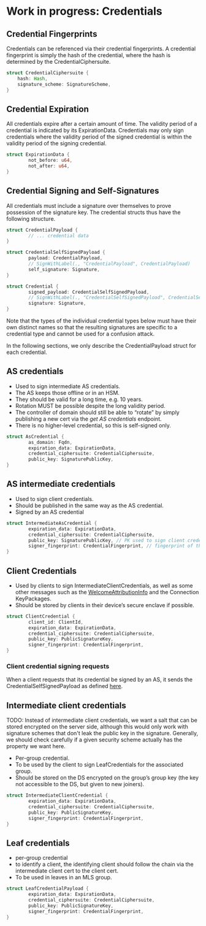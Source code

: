 # Work in progress: Credentials

## Credential Fingerprints

Credentials can be referenced via their credential fingerprints. A credential fingerprint is simply the hash of the credential, where the hash is determined by the CredentialCiphersuite.


```rust
struct CredentialCiphersuite {
	hash: Hash,
	signature_scheme: SignatureScheme,
}
```

## Credential Expiration

All credentials expire after a certain amount of time. The validity period of a credential is indicated by its ExpirationData. Credentials may only sign credentials where the validity period of the signed credential is within the validity period of the signing credential.


```rust
struct ExpirationData {
		not_before: u64,
		not_after: u64,
}
```

## Credential Signing and Self-Signatures

All credentials must include a signature over themselves to prove possession of the signature key. The credential structs thus have the following structure.

```rust
struct CredentialPayload {
		// ... credential data
}

struct CredentialSelfSignedPayload {
		payload: CredentialPayload,
		// SignWithLabel(., "CredentialPayload", CredentialPayload)
		self_signature: Signature,
}

struct Credential {
		signed_payload: CredentialSelfSignedPayload,
		// SignWithLabel(., "CredentialSelfSignedPayload", CredentialSelfSignedPayload)
		signature: Signature,
}
```

Note that the types of the individual credential types below must have their own distinct names so that the resulting signatures are specific to a credential type and cannot be used for a confusion attack.

In the following sections, we only describe the CredentialPayload struct for each credential.

## AS credentials

- Used to sign intermediate AS credentials.
- The AS keeps those offline or in an HSM.
- They should be valid for a long time, e.g. 10 years.
- Rotation MUST be possible despite the long validity period.
- The controller of domain should still be able to “rotate” by simply publishing a new cert via the *get AS credentials* endpoint.
- There is no higher-level credential, so this is self-signed only.

```rust
struct AsCredential {
		as_domain: Fqdn,
		expiration_data: ExpirationData,
		credential_ciphersuite: CredentialCiphersuite,
		public_key: SignaturePublicKey,
}
```

## AS intermediate credentials

- Used to sign client credentials.
- Should be published in the same way as the AS credential.
- Signed by an AS credential

```rust
struct IntermediateAsCredential {
		expiration_data: ExpirationData,
		credential_ciphersuite: CredentialCiphersuite,
		public_key: SignaturePublicKey, // PK used to sign client credentials
		signer_fingerprint: CredentialFingerprint, // fingerprint of the signing AsCredential
}
```


## Client Credentials

- Used by clients to sign IntermediateClientCredentials, as well as some other messages such as the [WelcomeAttributionInfo](../glossary.md#welcome-attribution-info) and the Connection KeyPackages.
- Should be stored by clients in their device’s secure enclave if possible.

```rust
struct ClientCredential {
		client_id: ClientId,
		expiration_data: ExpirationData,
		credential_ciphersuite: CredentialCiphersuite,
		public_key: PublicSignatureKey,
		signer_fingerprint: CredentialFingerprint,
}
```

### Client credential signing requests

When a client requests that its credential be signed by an AS, it sends the CredentialSelfSignedPayload as defined [here](./credentials.md#credential-signing-and-self-signatures).

## Intermediate client credentials

TODO: Instead of intermediate client credentials, we want a salt that can be stored encrypted on the server side, although this would only work with signature schemes that don't leak the public key in the signature. Generally, we should check carefully if a given security scheme actually has the property we want here.

- Per-group credential.
- To be used by the client to sign LeafCredentials for the associated group.
- Should be stored on the DS encrypted on the group’s group key (the key not accessible to the DS, but given to new joiners).

```rust
struct IntermediateClientCredential {
		expiration_data: ExpirationData,
		credential_ciphersuite: CredentialCiphersuite,
		public_key: PublicSignatureKey,
		signer_fingerprint: CredentialFingerprint,
}
```

## Leaf credentials

- per-group credential
- to identify a client, the identifying client should follow the chain via the intermediate client cert to the client cert.
- To be used in leaves in an MLS group.

```rust
struct LeafCredentialPayload {
		expiration_data: ExpirationData,
		credential_ciphersuite: CredentialCiphersuite,
		public_key: PublicSignatureKey,
		signer_fingerprint: CredentialFingerprint,
}
```

